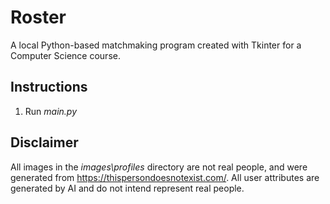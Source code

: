# Roster
A local Python-based matchmaking program created with Tkinter for a Computer Science course.

## Instructions
1. Run *main.py*

## Disclaimer
All images in the *images\profiles* directory are not real people, and were generated from https://thispersondoesnotexist.com/. All user attributes are generated by AI and do not intend represent real people.
